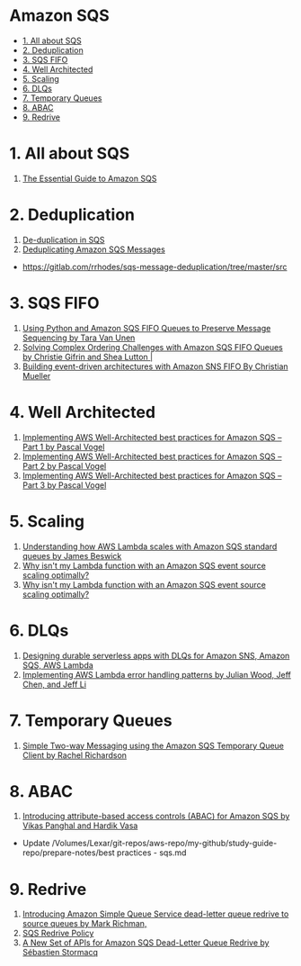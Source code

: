 <h1>Amazon SQS</h1>

<!-- TOC -->

- [1. All about SQS](#1-all-about-sqs)
- [2. Deduplication](#2-deduplication)
- [3. SQS FIFO](#3-sqs-fifo)
- [4. Well Architected](#4-well-architected)
- [5. Scaling](#5-scaling)
- [6. DLQs](#6-dlqs)
- [7. Temporary Queues](#7-temporary-queues)
- [8. ABAC](#8-abac)
- [9. Redrive](#9-redrive)

<!-- /TOC -->

# 1. All about SQS

1. [The Essential Guide to Amazon SQS](https://baselime.io/blog/sqs-guide)

# 2. Deduplication

1. [De-duplication in SQS](https://andrewtarry.com/posts/de-duplicate-sqs/)
2. [Deduplicating Amazon SQS Messages](https://medium.com/avmconsulting-blog/deduplicating-amazon-sqs-messages-dc114d1e6545)
- https://gitlab.com/rrhodes/sqs-message-deduplication/tree/master/src

# 3. SQS FIFO

1. [Using Python and Amazon SQS FIFO Queues to Preserve Message Sequencing by Tara Van Unen ](https://aws.amazon.com/blogs/developer/using-python-and-amazon-sqs-fifo-queues-to-preserve-message-sequencing/)
2. [Solving Complex Ordering Challenges with Amazon SQS FIFO Queues by Christie Gifrin and Shea Lutton |](https://aws.amazon.com/blogs/compute/solving-complex-ordering-challenges-with-amazon-sqs-fifo-queues/)
3. [Building event-driven architectures with Amazon SNS FIFO By Christian Mueller](https://aws.amazon.com/blogs/compute/building-event-driven-architectures-with-amazon-sns-fifo/)

# 4. Well Architected

1. [Implementing AWS Well-Architected best practices for Amazon SQS – Part 1 by Pascal Vogel ](https://aws.amazon.com/blogs/compute/implementing-aws-well-architected-best-practices-for-amazon-sqs-part-1/)
2. [Implementing AWS Well-Architected best practices for Amazon SQS – Part 2 by Pascal Vogel ](https://aws.amazon.com/blogs/compute/implementing-aws-well-architected-best-practices-for-amazon-sqs-part-2/)
3. [Implementing AWS Well-Architected best practices for Amazon SQS – Part 3 by Pascal Vogel](https://aws.amazon.com/blogs/compute/implementing-aws-well-architected-best-practices-for-amazon-sqs-part-3/)

# 5. Scaling

1. [Understanding how AWS Lambda scales with Amazon SQS standard queues by James Beswick](https://aws.amazon.com/blogs/compute/understanding-how-aws-lambda-scales-when-subscribed-to-amazon-sqs-queues/)
2. [Why isn't my Lambda function with an Amazon SQS event source scaling optimally?](https://repost.aws/knowledge-center/lambda-sqs-scaling)
3. [Why isn't my Lambda function with an Amazon SQS event source scaling optimally?](https://www.youtube.com/watch?v=mIYWo0LS2-Q)

# 6. DLQs

1. [Designing durable serverless apps with DLQs for Amazon SNS, Amazon SQS, AWS Lambda](https://aws.amazon.com/blogs/compute/designing-durable-serverless-apps-with-dlqs-for-amazon-sns-amazon-sqs-aws-lambda/)
2. [Implementing AWS Lambda error handling patterns by Julian Wood, Jeff Chen, and Jeff Li ](https://aws.amazon.com/blogs/compute/implementing-aws-lambda-error-handling-patterns/)

# 7. Temporary Queues

1. [Simple Two-way Messaging using the Amazon SQS Temporary Queue Client by Rachel Richardson](https://aws.amazon.com/blogs/compute/simple-two-way-messaging-using-the-amazon-sqs-temporary-queue-client/)

# 8. ABAC

1. [Introducing attribute-based access controls (ABAC) for Amazon SQS by Vikas Panghal and Hardik Vasa ](https://aws.amazon.com/blogs/compute/introducing-attribute-based-access-controls-abac-for-amazon-sqs/)
- Update /Volumes/Lexar/git-repos/aws-repo/my-github/study-guide-repo/prepare-notes/best practices - sqs.md

# 9. Redrive

1. [Introducing Amazon Simple Queue Service dead-letter queue redrive to source queues by Mark Richman,](https://aws.amazon.com/blogs/compute/introducing-amazon-simple-queue-service-dead-letter-queue-redrive-to-source-queues/)
2. [SQS Redrive Policy](https://awslabs.github.io/serverless-rules/rules/sqs/redrive_policy/)
3. [A New Set of APIs for Amazon SQS Dead-Letter Queue Redrive by Sébastien Stormacq](https://aws.amazon.com/blogs/aws/a-new-set-of-apis-for-amazon-sqs-dead-letter-queue-redrive/)